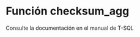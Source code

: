 ﻿---
FunctionName: "checksum_agg"
FunctionType: "SQL"
Autogenerated: true
---

# Función  checksum_agg

Consulte la documentación en el manual de T-SQL
